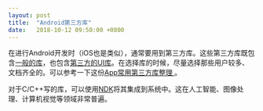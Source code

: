 ```yaml
---
layout: post
title:  "Android第三方库"
date:   2018-10-12 09:50:00 +0800
---
```


在进行Android开发时（iOS也是类似），通常要用到第三方库。这些第三方库既包含[一般的库][android-libs]，也包含[第三方的UI库][android-ui-libs]。在选择库的时候，尽量选择那些用户较多、文档齐全的。可以参考一下这份[App常用第三方库整理
][hot-libs]。

对于C/C++写的库，可以使用[NDK][]将其集成到系统中。这在人工智能、图像处理、计算机视觉等领域非常普遍。


[android-libs]: https://github.com/wasabeef/awesome-android-libraries
[android-ui-libs]: https://github.com/wasabeef/awesome-android-ui
[hot-libs]: https://www.jianshu.com/p/4c28321def41
[ndk]: https://developer.android.com/ndk/
